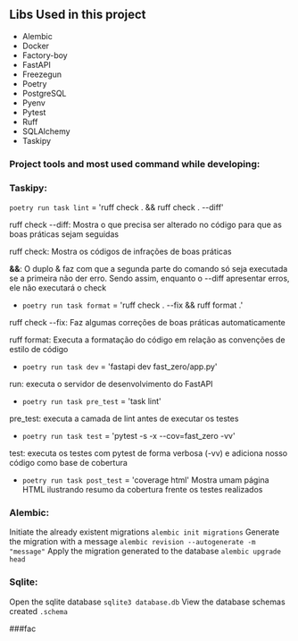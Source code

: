 ## Libs Used in this project
- Alembic
- Docker
- Factory-boy
- FastAPI
- Freezegun
- Poetry
- PostgreSQL
- Pyenv
- Pytest
- Ruff
- SQLAlchemy
- Taskipy

### Project tools and most used command while developing:
### Taskipy:

`poetry run task lint` = 'ruff check . && ruff check . --diff'

ruff check --diff: Mostra o que precisa ser alterado no código para que as boas práticas sejam seguidas

ruff check: Mostra os códigos de infrações de boas práticas

**&&**: O duplo & faz com que a segunda parte do comando só seja executada se a primeira não der erro. Sendo assim, enquanto o --diff apresentar erros, ele não executará o check

- `poetry run task format` = 'ruff check . --fix && ruff format .'

ruff check --fix: Faz algumas correções de boas práticas automaticamente

ruff format: Executa a formatação do código em relação as convenções de estilo de código

- `poetry run task dev` = 'fastapi dev fast_zero/app.py'

run: executa o servidor de desenvolvimento do FastAPI


- `poetry run task pre_test` = 'task lint'

pre_test: executa a camada de lint antes de executar os testes


- `poetry run task test` = 'pytest -s -x --cov=fast_zero -vv'

test: executa os testes com pytest de forma verbosa (-vv) e adiciona nosso código como base de cobertura

- `poetry run task post_test` = 'coverage html'
Mostra umam página HTML ilustrando resumo da cobertura frente os testes realizados

### Alembic:
 Initiate the already existent migrations
 `alembic init migrations`
 Generate the migration with a message
 `alembic revision --autogenerate -m "message"`
 Apply the migration generated to the database
 `alembic upgrade head`

### Sqlite:
Open the sqlite database
 `sqlite3 database.db`
View the database schemas created
 `.schema`

###fac

